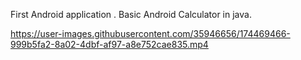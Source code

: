 First Android application . Basic Android Calculator in java.

https://user-images.githubusercontent.com/35946656/174469466-999b5fa2-8a02-4dbf-af97-a8e752cae835.mp4

